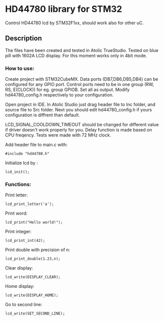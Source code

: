 # HD44780 library for STM32
Control HD44780 lcd by STM32F1xx, should work also for other uC.
## Description
The files have been created and tested in Atolic TrueStudio. Tested on blue pill with 1602A LCD display. For this moment works only in 4bit mode.
### How to use:
Create project with STM32CubeMX. Data ports (DB7,DB6,DB5,DB4) can be configured for any GPIO port. Control ports need to be in one group
(RW, RS, E(CLOCK)) for eg. group GPIOB. Set all as output. Modify hd44780_config.h respectively to your configuration.

Open project in IDE. In Atolic Studio just drag header file to Inc folder, and source file to Src folder. Next you should edit hd44780_config.h if yours configuration is diffrent than default.

LCD_SIGNAL_COOLDOWN_TIMEOUT should be changed for different value if driver doesn't work properly for you. Delay function is made based on CPU freqency. Tests were made with 72 MHz clock. 

Add header file to main.c with:
```
#include "hd44780.h"
```

Initialize lcd by :
```
lcd_init();
```
### Functions:
Print letter:
```
lcd_print_letter('a');
```
Print word:
```
lcd_print("Hello world!");
```
Print integer:
```
lcd_print_int(42);
```
Print double with precision of n:
```
lcd_print_double(1.23,n);
```
Clear display:
```
lcd_write(DISPLAY_CLEAR);
```
Home display:
```
lcd_write(DISPLAY_HOME);
```
Go to second line:
```
lcd_write(SET_SECOND_LINE);
```

